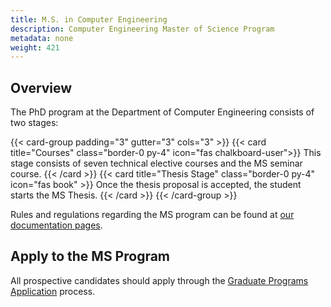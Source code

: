 ```yaml
---
title: M.S. in Computer Engineering
description: Computer Engineering Master of Science Program
metadata: none
weight: 421
---
```


## Overview

The PhD program at the Department of Computer Engineering consists of two
stages:

{{< card-group padding="3" gutter="3" cols="3" >}}
{{< card title="Courses" class="border-0 py-4" icon="fas chalkboard-user">}}
This stage consists of seven technical elective courses and the MS seminar
course. {{< /card >}}
{{< card title="Thesis Stage" class="border-0 py-4" icon="fas book" >}} Once the
thesis proposal is accepted, the student starts the MS Thesis. {{< /card >}}
{{< /card-group >}}

Rules and regulations regarding the MS program can be found at
[our documentation pages](/docs/ms-program).

## Apply to the MS Program

All prospective candidates should apply through the
[Graduate Programs Application](https://adaylar.boun.edu.tr/en-EN/Page/Admissions/Graduate/All)
process.
